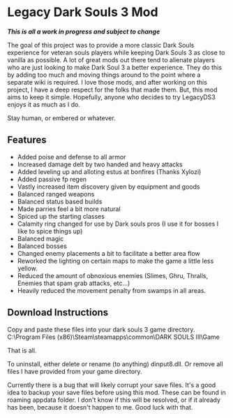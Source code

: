 # Legacy Dark Souls 3 Mod
***This is all a work in progress and subject to change***

The goal of this project was to provide a more classic Dark Souls
experience for veteran souls players while keeping Dark Souls 3
as close to vanilla as possible. A lot of great mods out there tend to
alienate players who are just looking to make Dark Soul 3 a better experience.
They do this by adding too much and moving things around to the point where
a separate wiki is required. I love those mods, and after working on this project,
I have a deep respect for the folks that made them. But, this mod aims to keep it simple.
Hopefully, anyone who decides to try LegacyDS3 enjoys it as much as I do.

Stay human, or embered or whatever.

## Features

+ Added poise and defense to all armor
+ Increased damage delt by two handed and heavy attacks
+ Added leveling up and alloting estus at bonfires (Thanks Xylozi)
+ Added passive fp regen
+ Vastly increased item discovery given by equipment and goods
+ Balanced ranged weapons
+ Balanced status based builds
+ Made parries feel a bit more natural
+ Spiced up the starting classes
+ Calamity ring changed for use by Dark souls pros (I use it for bosses I like to spice things up)
+ Balanced magic
+ Balanced bosses
+ Changed enemy placements a bit to facilitate a better area flow
+ Reworked the lighting on certain maps to make the game a little less yellow.
+ Reduced the amount of obnoxious enemies (Slimes, Ghru, Thralls, Enemies that spam grab attacks, etc...)
+ Heavily reduced the movement penalty from swamps in all areas.

## Download Instructions

Copy and paste these files into your dark souls 3 game directory.
C:\Program Files (x86)\Steam\steamapps\common\DARK SOULS III\Game

That is all.

To uninstall, either delete or rename (to anything) dinput8.dll.
Or remove all files I have provided from your game directory.

Currently there is a bug that will likely corrupt your save files. 
It's a good idea to backup your save files before using this mod.
These can be found in roaming appdata folder.
I don't know if this will be resolved, or if it already has been, because it doesn't happen to me.
Good luck with that.
